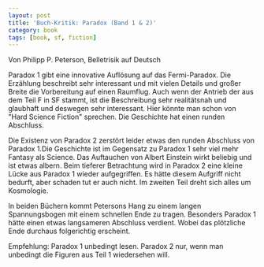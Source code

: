 ```yaml
---
layout: post
title: 'Buch-Kritik: Paradox (Band 1 & 2)'
category: book
tags: [book, sf, fiction]
---
```


Von Philipp P. Peterson, Belletrisik auf Deutsch

Paradox 1 gibt eine innovative Auflösung auf das Fermi-Paradox. Die Erzählung beschreibt sehr interessant und mit vielen Details und großer Breite die Vorbereitung auf einen Raumflug. Auch wenn der Antrieb der aus dem Teil F in SF stammt, ist die Beschreibung sehr realitätsnah und glaubhaft und deswegen sehr interessant. Hier könnte man schon von "Hard Science Fiction" sprechen. Die Geschichte hat einen runden Abschluss.

Die Existenz von Paradox 2 zerstört leider etwas den runden Abschluss von Paradox 1.Die Geschichte ist im Gegensatz zu Paradox 1 sehr viel mehr Fantasy als Science. Das Auftauchen von Albert Einstein wirkt beliebig und ist etwas albern. Beim tieferer Betrachtung wird in Paradox 2 eine kleine Lücke aus Paradox 1 wieder aufgegriffen. Es hätte diesem Aufgriff nicht bedurft, aber schaden tut er auch nicht. Im zweiten Teil dreht sich alles um Kosmologie.

In beiden Büchern kommt Petersons Hang zu einem langen Spannungsbogen mit einem schnellen Ende zu tragen. Besonders Paradox 1 hätte einen etwas langsameren Abschluss verdient. Wobei das plötzliche Ende durchaus folgerichtig erscheint.

Empfehlung: Paradox 1 unbedingt lesen. Paradox 2 nur, wenn man unbedingt die Figuren aus Teil 1 wiedersehen will. 
